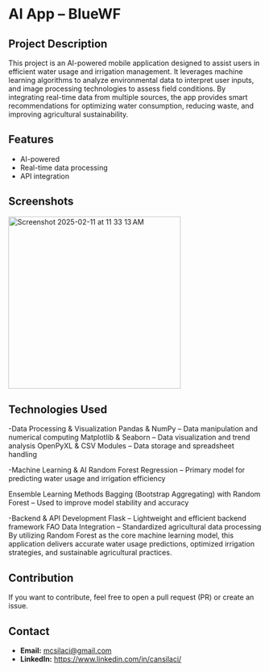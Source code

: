 # AI App – BlueWF

## Project Description

This project is an AI-powered mobile application designed to assist users in efficient water usage and irrigation management. 
It leverages machine learning algorithms to analyze environmental data to interpret user inputs, and image processing technologies to assess field conditions. 
By integrating real-time data from multiple sources, the app provides smart recommendations for optimizing water consumption, reducing waste, and improving agricultural sustainability.

## Features

- AI-powered
- Real-time data processing  
- API integration  

## Screenshots

<img width="342" alt="Screenshot 2025-02-11 at 11 33 13 AM" src="https://github.com/user-attachments/assets/fc02012f-c91d-44eb-b29e-c0b2d6dc564e" />


## Technologies Used

-Data Processing & Visualization
Pandas & NumPy – Data manipulation and numerical computing
Matplotlib & Seaborn – Data visualization and trend analysis
OpenPyXL & CSV Modules – Data storage and spreadsheet handling

-Machine Learning & AI
Random Forest Regression – Primary model for predicting water usage and irrigation efficiency

Ensemble Learning Methods
Bagging (Bootstrap Aggregating) with Random Forest – Used to improve model stability and accuracy

-Backend & API Development
Flask – Lightweight and efficient backend framework
FAO Data Integration – Standardized agricultural data processing
By utilizing Random Forest as the core machine learning model, this application delivers accurate water usage predictions, optimized irrigation strategies, and sustainable agricultural practices.

## Contribution

If you want to contribute, feel free to open a pull request (PR) or create an issue.  

## Contact

- **Email:** mcsilaci@gmail.com 
- **LinkedIn:** https://www.linkedin.com/in/cansilaci/

